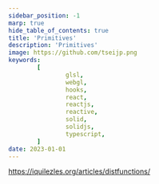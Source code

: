 ```yaml
---
sidebar_position: -1
marp: true
hide_table_of_contents: true
title: 'Primitives'
description: 'Primitives'
image: https://github.com/tseijp.png
keywords:
        [
                glsl,
                webgl,
                hooks,
                react,
                reactjs,
                reactive,
                solid,
                solidjs,
                typescript,
        ]
date: 2023-01-01
---
```


https://iquilezles.org/articles/distfunctions/
